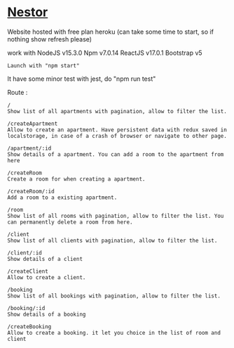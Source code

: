 <a href="https://powerful-plains-63141.herokuapp.com/"><h1>Nestor</h1></a>

Website hosted with free plan heroku (can take some time to start, so if nothing show refresh please)

work with 
NodeJS v15.3.0
Npm v7.0.14
ReactJS v17.0.1
Bootstrap v5

```
Launch with "npm start"
````

It have some minor test with jest, do "npm run test"

Route : 
````
/ 
Show list of all apartments with pagination, allow to filter the list. 

/createApartment
Allow to create an apartment. Have persistent data with redux saved in localstorage, in case of a crash of browser or navigate to other page.

/apartment/:id
Show details of a apartment. You can add a room to the apartment from here 

/createRoom
Create a room for when creating a apartment.

/createRoom/:id
Add a room to a existing apartment.

/room
Show list of all rooms with pagination, allow to filter the list. You can permanently delete a room from here.

/client
Show list of all clients with pagination, allow to filter the list. 

/client/:id
Show details of a client

/createClient
Allow to create a client. 

/booking
Show list of all bookings with pagination, allow to filter the list. 

/booking/:id
Show details of a booking

/createBooking
Allow to create a booking. it let you choice in the list of room and client
`````


